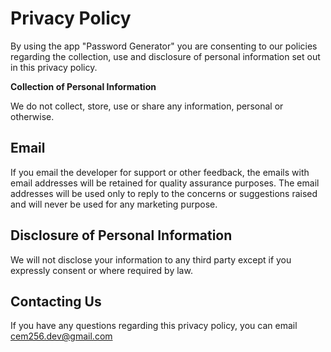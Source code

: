 # Privacy Policy

By using the app "Password Generator" you are consenting to our policies regarding the collection, use and disclosure of personal information set out in this privacy policy.

**Collection of Personal Information**

We do not collect, store, use or share any information, personal or otherwise.

## Email

If you email the developer for support or other feedback, the emails with email addresses will be retained for quality assurance purposes. The email addresses will be used only to reply to the concerns or suggestions raised and will never be used for any marketing purpose.

## Disclosure of Personal Information

We will not disclose your information to any third party except if you expressly consent or where required by law.

## Contacting Us

If you have any questions regarding this privacy policy, you can email cem256.dev@gmail.com
